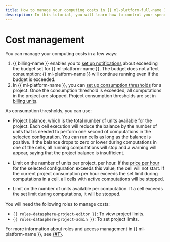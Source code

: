 ```yaml
---
title: How to manage your computing costs in {{ ml-platform-full-name }}
description: In this tutorial, you will learn how to control your spending in {{ ml-platform-name }} and what consumption thresholds the service has.
---
```


# Cost management

You can manage your computing costs in a few ways:

1. {{ billing-name }} enables you to [set up notifications](../../billing/operations/budgets.md) about exceeding the budget set for {{ ml-platform-name }}. The budget does not affect consumption: {{ ml-platform-name }} will continue running even if the budget is exceeded.
1. In {{ ml-platform-name }}, you can [set up consumption thresholds](../operations/projects/restrictions.md) for a project. Once the consumption threshold is exceeded, all computations in the project are stopped. Project consumption thresholds are set in [billing units](../pricing.md#unit).

As consumption thresholds, you can use:

* Project balance, which is the total number of units available for the project. Each cell execution will reduce the balance by the number of units that is needed to perform one second of computations in the selected [configuration](../concepts/configurations.md). You can run cells as long as the balance is positive. If the balance drops to zero or lower during computations in one of the cells, all running computations will stop and a warning will appear, saying that the project balance is insufficient.

* Limit on the number of units per project, per hour. If the [price per hour](../pricing.md) for the selected configuration exceeds this value, the cell will not start. If the current project consumption per hour exceeds the set limit during computations in a cell, all cells with active computations will be stopped.

* Limit on the number of units available per computation. If a cell exceeds the set limit during computations, it will be stopped.

You will need the following roles to manage costs:

* `{{ roles-datasphere-project-editor }}`: To view project limits.
* `{{ roles-datasphere-project-admin }}`: To set project limits.

For more information about roles and access management in {{ ml-platform-name }}, see [{#T}](../security/index.md).
